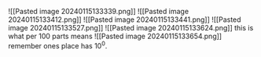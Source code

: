 ![[Pasted image 20240115133339.png]]
![[Pasted image 20240115133412.png]]
![[Pasted image 20240115133441.png]]
![[Pasted image 20240115133527.png]]
![[Pasted image 20240115133624.png]]
this is what per 100 parts means
![[Pasted image 20240115133654.png]]
remember ones place has $10^0$.
